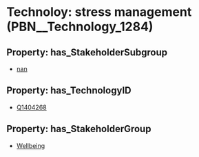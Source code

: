 # Technoloy: __stress management__ (PBN__Technology_1284)

## Property: has_StakeholderSubgroup

* [nan](PBN__TechSubgroup_7)

## Property: has_TechnologyID

* [Q1404268](Q1404268)

## Property: has_StakeholderGroup

* [Wellbeing](PBN__TechGroup_2)

